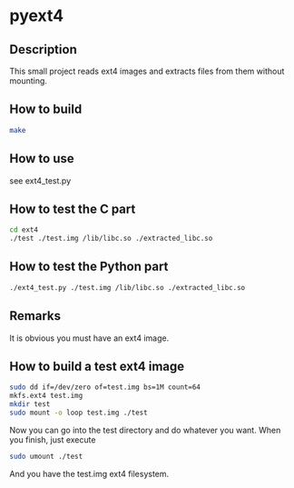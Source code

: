 # pyext4

## Description
This small project reads ext4 images and extracts files from them without mounting.

## How to build
```bash
make
``` 

## How to use
see ext4_test.py

## How to test the C part 
```bash
cd ext4
./test ./test.img /lib/libc.so ./extracted_libc.so
```

## How to test the Python part
```bash
./ext4_test.py ./test.img /lib/libc.so ./extracted_libc.so
```

## Remarks
It is obvious you must have an ext4 image.

## How to build a test ext4 image
```bash
sudo dd if=/dev/zero of=test.img bs=1M count=64
mkfs.ext4 test.img
mkdir test 
sudo mount -o loop test.img ./test 
```
Now you can go into the test directory and do whatever you want.
When you finish, just execute 
```bash
sudo umount ./test
```
And you have the test.img ext4 filesystem.
